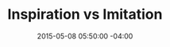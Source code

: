---
title: Inspiration vs Imitation
date: 2015-05-08 05:50:00 -04:00
url: http://cushionapp.com/journal/inspiration-vs-imitation/
---